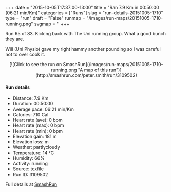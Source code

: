 +++
date = "2015-10-05T17:37:00-13:00"
title = "Ran 7.9 Km in 00:50:00 (06:21 min/Km)"
categories = ["Runs"]
slug = "run-details-20151005-1710"
type = "run"
draft = "False"
runmap = "/images/run-maps/20151005-1710-running.png"
svgmap = '<polyline points="45 22, 15 49, 5 49, 0 57, 1 57, 9 60, 10 60, 12 62, 19 62, 37 41, 42 34, 46 32, 49 28, 52 29, 52 33, 55 35, 61 33, 65 33, 68 29, 73 31, 86 42, 89 42, 89 46, 97 58, 95 62, 100 65, 97 68, 90 67, 80 75, 68 81, 61 79, 54 70, 58 59, 66 54, 60 44, 61 37, 53 33, 51 27, 52 24, 49 20, 40 26, 35 31, 16 48, 6 64">'
+++

Run 65 of 83.  Kicking back with
The Uni running group. What a good bunch they are. 

Will (Uni Physio) gave my right hammy another pounding so I was careful not to over cook it. 



<!--more-->

<center>
[![Click to see the run on SmashRun](/images/run-maps/20151005-1710-running.png "A map of this run")](http://smashrun.com/peter.smith/run/3109502)
</center>

#### Run details

* Distance: 7.9 Km
* Duration: 00:50:00
* Average pace: 06:21 min/Km
* Calories: 710 Cal
* Heart rate (ave): 0 bpm
* Heart rate (max): 0 bpm
* Heart rate (min): 0 bpm
* Elevation gain: 181 m
* Elevation loss:  m
* Weather: partlycloudy
* Temperature: 14 &deg;C
* Humidity: 66%
* Activity: running
* Source: tcxfile
* Run ID: 3109502

Full details at [SmashRun](http://smashrun.com/peter.smith/run/3109502)